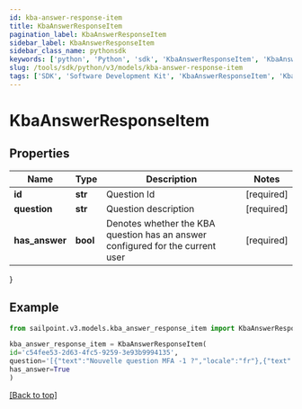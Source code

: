 ```yaml
---
id: kba-answer-response-item
title: KbaAnswerResponseItem
pagination_label: KbaAnswerResponseItem
sidebar_label: KbaAnswerResponseItem
sidebar_class_name: pythonsdk
keywords: ['python', 'Python', 'sdk', 'KbaAnswerResponseItem', 'KbaAnswerResponseItem'] 
slug: /tools/sdk/python/v3/models/kba-answer-response-item
tags: ['SDK', 'Software Development Kit', 'KbaAnswerResponseItem', 'KbaAnswerResponseItem']
---
```


# KbaAnswerResponseItem


## Properties

Name | Type | Description | Notes
------------ | ------------- | ------------- | -------------
**id** | **str** | Question Id | [required]
**question** | **str** | Question description | [required]
**has_answer** | **bool** | Denotes whether the KBA question has an answer configured for the current user | [required]
}

## Example

```python
from sailpoint.v3.models.kba_answer_response_item import KbaAnswerResponseItem

kba_answer_response_item = KbaAnswerResponseItem(
id='c54fee53-2d63-4fc5-9259-3e93b9994135',
question='[{"text":"Nouvelle question MFA -1 ?","locale":"fr"},{"text":"MFA new question -1 ?","locale":""}]',
has_answer=True
)

```
[[Back to top]](#) 

